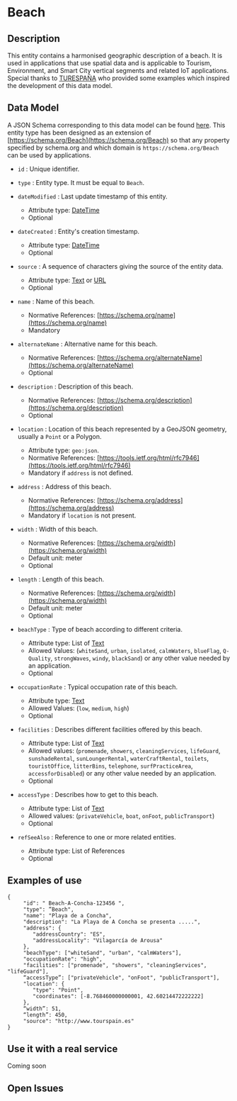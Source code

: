# Beach

## Description

This entity contains a harmonised geographic description of a beach. It is
used in applications that use spatial data and is applicable to Tourism, Environment,
and Smart City vertical segments and related IoT applications. Special thanks to [TURESPAÑA](http://www.tourspain.es/en-us/paginas/index.aspx) who provided some examples which inspired the development of this data model.  

## Data Model

A JSON Schema corresponding to this data model can be found [here](http://fiware.github.io/dataModels/PointOfInterest/Beach/schema.json).
This entity type has been designed as an extension of [https://schema.org/Beach](https://schema.org/Beach) so that
any property specified by schema.org and which domain is `https://schema.org/Beach` can be used by applications. 

+  `id` : Unique identifier. 

+ `type` : Entity type. It must be equal to `Beach`.

+ `dateModified` : Last update timestamp of this entity.
    + Attribute type: [DateTime](https://schema.org/DateTime)
    + Optional

+ `dateCreated` : Entity's creation timestamp.
    + Attribute type: [DateTime](https://schema.org/DateTime)
    + Optional
    
+ `source` : A sequence of characters giving the source of the entity data.
    + Attribute type: [Text](https://schema.org/Text) or [URL](https://schema.org/URL)
    + Optional    
    
+ `name` : Name of this beach.
    + Normative References: [https://schema.org/name](https://schema.org/name)
    + Mandatory
    
+ `alternateName` : Alternative name for this beach.
    + Normative References: [https://schema.org/alternateName](https://schema.org/alternateName)
    + Optional

+ `description` : Description of this beach.
    + Normative References: [https://schema.org/description](https://schema.org/description)
    + Optional

+ `location` : Location of this beach represented by a GeoJSON geometry, usually a `Point` or a Polygon. 
    + Attribute type: `geo:json`.
    + Normative References: [https://tools.ietf.org/html/rfc7946](https://tools.ietf.org/html/rfc7946)
    + Mandatory if `address` is not defined. 
    
+ `address` : Address of this beach.
    + Normative References: [https://schema.org/address](https://schema.org/address)
    + Mandatory if `location` is not present.
  
 + `width` : Width of this beach.
    + Normative References: [https://schema.org/width](https://schema.org/width)
    + Default unit: meter
    + Optional
 
 + `length` : Length of this beach.
    + Normative References: [https://schema.org/width](https://schema.org/width)
    + Default unit: meter
    + Optional
    
+ `beachType` : Type of beach according to different criteria.
    + Attribute type: List of [Text](https://schema.org/Text)
    + Allowed Values: (`whiteSand`, `urban`, `isolated`, `calmWaters`, `blueFlag`, `Q-Quality`, `strongWaves`, `windy`, `blackSand`)
    or any other value needed by an application. 
    + Optional 

+ `occupationRate` : Typical occupation rate of this beach.
    + Attribute type: [Text](https://schema.org/Text)
    + Allowed Values: (`low`, `medium`, `high`)
    + Optional

+ `facilities` : Describes different facilities offered by this beach.
    + Attribute type: List of [Text](https://schema.org/Text)
    + Allowed values: (`promenade`, `showers`, `cleaningServices`, `lifeGuard`,
      `sunshadeRental`, `sunLoungerRental`, `waterCraftRental`, `toilets`, `touristOffice`, `litterBins`,
      `telephone`, `surfPracticeArea`, `accessforDisabled`) or any other value needed by an application. 
    + Optional

+ `accessType` : Describes how to get to this beach.
    + Attribute type: List of [Text](https://schema.org/Text)
    + Allowed values: (`privateVehicle`,  `boat`, `onFoot`, `publicTransport`)
    + Optional

+ `refSeeAlso` : Reference to one or more related entities.
    + Attribute type: List of References
    + Optional
 
## Examples of use

    {      
         "id": " Beach-A-Concha-123456 ",        
         "type": ”Beach", 
         "name": "Playa de a Concha",       
         "description": "La Playa de A Concha se presenta .....",                                          
         "address": {          
            "addressCountry": "ES",          
            "addressLocality": "Vilagarcía de Arousa"        
         },        
         "beachType": ["whiteSand", "urban", "calmWaters"],
         "occupationRate": "high",
         "facilities": ["promenade", "showers", "cleaningServices", "lifeGuard"],
         “accessType”: ["privateVehicle", "onFoot", "publicTransport"],
         "location": {   
            "type": "Point",          
            "coordinates": [-8.768460000000001, 42.60214472222222]       
         }, 
         “width”: 51,
         “length”: 450, 
         "source": "http://www.tourspain.es"
    }

    
## Use it with a real service

Coming soon

## Open Issues

